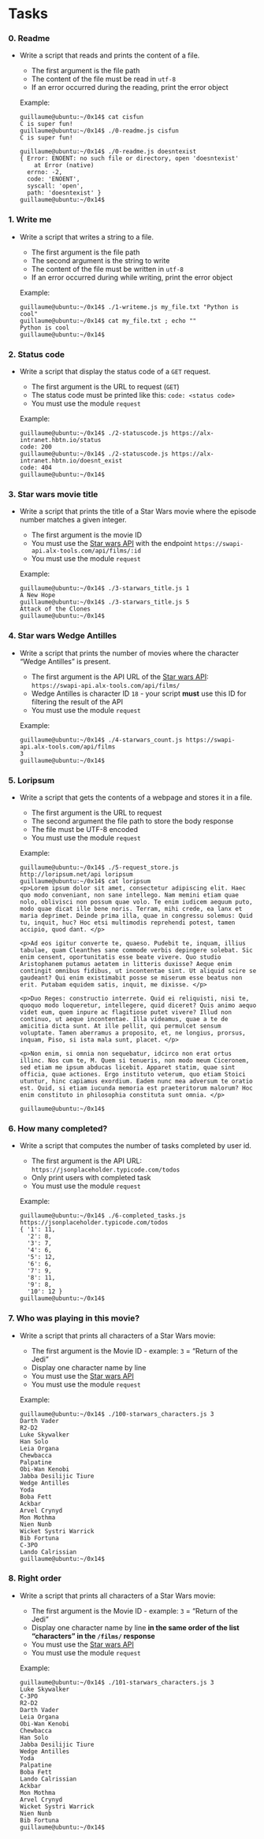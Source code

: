 # Tasks

### 0. Readme
- Write a script that reads and prints the content of a file.

    - The first argument is the file path
    - The content of the file must be read in `utf-8`
    - If an error occurred during the reading, print the error object

  Example:
  ```
  guillaume@ubuntu:~/0x14$ cat cisfun
  C is super fun!
  guillaume@ubuntu:~/0x14$ ./0-readme.js cisfun
  C is super fun!
  
  guillaume@ubuntu:~/0x14$ ./0-readme.js doesntexist
  { Error: ENOENT: no such file or directory, open 'doesntexist'
      at Error (native)
    errno: -2,
    code: 'ENOENT',
    syscall: 'open',
    path: 'doesntexist' }
  guillaume@ubuntu:~/0x14$ 
  ```

### 1. Write me
- Write a script that writes a string to a file.

    - The first argument is the file path
    - The second argument is the string to write
    - The content of the file must be written in `utf-8`
    - If an error occurred during while writing, print the error object

  Example:
  ```
  guillaume@ubuntu:~/0x14$ ./1-writeme.js my_file.txt "Python is cool"
  guillaume@ubuntu:~/0x14$ cat my_file.txt ; echo ""
  Python is cool
  guillaume@ubuntu:~/0x14$ 
  ```

### 2. Status code
- Write a script that display the status code of a `GET` request.

    - The first argument is the URL to request (`GET`)
    - The status code must be printed like this: `code: <status code>`
    - You must use the module `request`

  Example:
  ```
  guillaume@ubuntu:~/0x14$ ./2-statuscode.js https://alx-intranet.hbtn.io/status
  code: 200
  guillaume@ubuntu:~/0x14$ ./2-statuscode.js https://alx-intranet.hbtn.io/doesnt_exist
  code: 404
  guillaume@ubuntu:~/0x14$ 
  ```

### 3. Star wars movie title
- Write a script that prints the title of a Star Wars movie where the episode number matches a given integer.

    - The first argument is the movie ID
    - You must use the [Star wars API](https://swapi-api.alx-tools.com/) with the endpoint `https://swapi-api.alx-tools.com/api/films/:id`
    - You must use the module `request`

  Example:
  ```
  guillaume@ubuntu:~/0x14$ ./3-starwars_title.js 1
  A New Hope
  guillaume@ubuntu:~/0x14$ ./3-starwars_title.js 5
  Attack of the Clones
  guillaume@ubuntu:~/0x14$ 
  ```

### 4. Star wars Wedge Antilles
- Write a script that prints the number of movies where the character “Wedge Antilles” is present.

    - The first argument is the API URL of the [Star wars API](https://swapi-api.alx-tools.com/): `https://swapi-api.alx-tools.com/api/films/`
    - Wedge Antilles is character ID `18` - your script **must** use this ID for filtering the result of the API
    - You must use the module `request`

  Example:
  ```
  guillaume@ubuntu:~/0x14$ ./4-starwars_count.js https://swapi-api.alx-tools.com/api/films
  3
  guillaume@ubuntu:~/0x14$ 
  ```

### 5. Loripsum
- Write a script that gets the contents of a webpage and stores it in a file.

    - The first argument is the URL to request
    - The second argument the file path to store the body response
    - The file must be UTF-8 encoded
    - You must use the module `request`

  Example:
  ```
  guillaume@ubuntu:~/0x14$ ./5-request_store.js http://loripsum.net/api loripsum
  guillaume@ubuntu:~/0x14$ cat loripsum
  <p>Lorem ipsum dolor sit amet, consectetur adipiscing elit. Haec quo modo conveniant, non sane intellego. Nam memini etiam quae nolo, oblivisci non possum quae volo. Te enim iudicem aequum puto, modo quae dicat ille bene noris. Terram, mihi crede, ea lanx et maria deprimet. Deinde prima illa, quae in congressu solemus: Quid tu, inquit, huc? Hoc etsi multimodis reprehendi potest, tamen accipio, quod dant. </p>
  
  <p>Ad eos igitur converte te, quaeso. Pudebit te, inquam, illius tabulae, quam Cleanthes sane commode verbis depingere solebat. Sic enim censent, oportunitatis esse beate vivere. Quo studio Aristophanem putamus aetatem in litteris duxisse? Aeque enim contingit omnibus fidibus, ut incontentae sint. Ut aliquid scire se gaudeant? Qui enim existimabit posse se miserum esse beatus non erit. Putabam equidem satis, inquit, me dixisse. </p>
  
  <p>Duo Reges: constructio interrete. Quid ei reliquisti, nisi te, quoquo modo loqueretur, intellegere, quid diceret? Quis animo aequo videt eum, quem inpure ac flagitiose putet vivere? Illud non continuo, ut aeque incontentae. Illa videamus, quae a te de amicitia dicta sunt. At ille pellit, qui permulcet sensum voluptate. Tamen aberramus a proposito, et, ne longius, prorsus, inquam, Piso, si ista mala sunt, placet. </p>
  
  <p>Non enim, si omnia non sequebatur, idcirco non erat ortus illinc. Nos cum te, M. Quem si tenueris, non modo meum Ciceronem, sed etiam me ipsum abducas licebit. Apparet statim, quae sint officia, quae actiones. Ergo instituto veterum, quo etiam Stoici utuntur, hinc capiamus exordium. Eadem nunc mea adversum te oratio est. Quid, si etiam iucunda memoria est praeteritorum malorum? Hoc enim constituto in philosophia constituta sunt omnia. </p>
  
  guillaume@ubuntu:~/0x14$ 
  ```

### 6. How many completed?
- Write a script that computes the number of tasks completed by user id.

    - The first argument is the API URL: `https://jsonplaceholder.typicode.com/todos`
    - Only print users with completed task
    - You must use the module `request`

  Example:
  ```
  guillaume@ubuntu:~/0x14$ ./6-completed_tasks.js https://jsonplaceholder.typicode.com/todos
  { '1': 11,
    '2': 8,
    '3': 7,
    '4': 6,
    '5': 12,
    '6': 6,
    '7': 9,
    '8': 11,
    '9': 8,
    '10': 12 }
  guillaume@ubuntu:~/0x14$
  ```

### 7. Who was playing in this movie?
- Write a script that prints all characters of a Star Wars movie:

    - The first argument is the Movie ID - example: `3` = “Return of the Jedi”
    - Display one character name by line
    - You must use the [Star wars API](https://swapi-api.alx-tools.com/)
    - You must use the module `request`

  Example:
  ```
  guillaume@ubuntu:~/0x14$ ./100-starwars_characters.js 3
  Darth Vader
  R2-D2
  Luke Skywalker
  Han Solo
  Leia Organa
  Chewbacca
  Palpatine
  Obi-Wan Kenobi
  Jabba Desilijic Tiure
  Wedge Antilles
  Yoda
  Boba Fett
  Ackbar
  Arvel Crynyd
  Mon Mothma
  Nien Nunb
  Wicket Systri Warrick
  Bib Fortuna
  C-3PO
  Lando Calrissian
  guillaume@ubuntu:~/0x14$ 
  ```

### 8. Right order
- Write a script that prints all characters of a Star Wars movie:

    - The first argument is the Movie ID - example: `3` = “Return of the Jedi”
    - Display one character name by line **in the same order of the list “characters” in the `/films/` response**
    - You must use the [Star wars API](https://swapi-api.alx-tools.com/)
    - You must use the module `request`

  Example:
  ```
  guillaume@ubuntu:~/0x14$ ./101-starwars_characters.js 3
  Luke Skywalker
  C-3PO
  R2-D2
  Darth Vader
  Leia Organa
  Obi-Wan Kenobi
  Chewbacca
  Han Solo
  Jabba Desilijic Tiure
  Wedge Antilles
  Yoda
  Palpatine
  Boba Fett
  Lando Calrissian
  Ackbar
  Mon Mothma
  Arvel Crynyd
  Wicket Systri Warrick
  Nien Nunb
  Bib Fortuna
  guillaume@ubuntu:~/0x14$ 
  ```
